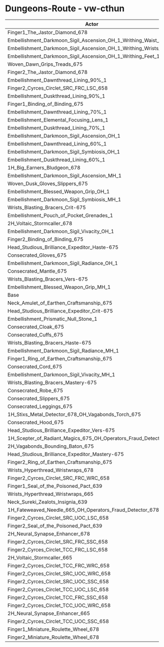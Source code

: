 # Dungeons-Route - vw-cthun
| Actor | DPS | Increase |
|---|:---:|:---:|
|Finger1_The_Jastor_Diamond_678|2976902|1.83%|
|Embellishment_Darkmoon_Sigil_Ascension_OH_1_Writhing_Waist_1|2953794|1.04%|
|Embellishment_Darkmoon_Sigil_Ascension_OH_1_Writhing_Wrists_1|2953035|1.01%|
|Embellishment_Darkmoon_Sigil_Ascension_OH_1_Writhing_Feet_1|2952289|0.99%|
|Woven_Dawn_Grips_Treads_675|2950745|0.93%|
|Finger2_The_Jastor_Diamond_678|2947708|0.83%|
|Embellishment_Dawnthread_Lining_90%_1|2944159|0.71%|
|Finger2_Cyrces_Circlet_SRC_FRC_LSC_658|2942937|0.67%|
|Embellishment_Duskthread_Lining_90%_1|2942241|0.64%|
|Finger1_Binding_of_Binding_675|2940296|0.58%|
|Embellishment_Dawnthread_Lining_70%_1|2938572|0.52%|
|Embellishment_Elemental_Focusing_Lens_1|2937620|0.48%|
|Embellishment_Duskthread_Lining_70%_1|2937503|0.48%|
|Embellishment_Darkmoon_Sigil_Ascension_OH_1|2936464|0.45%|
|Embellishment_Dawnthread_Lining_60%_1|2936047|0.43%|
|Embellishment_Darkmoon_Sigil_Symbiosis_OH_1|2935569|0.41%|
|Embellishment_Duskthread_Lining_60%_1|2935081|0.40%|
|1H_Big_Earners_Bludgeon_678|2931620|0.28%|
|Embellishment_Darkmoon_Sigil_Ascension_MH_1|2930802|0.25%|
|Woven_Dusk_Gloves_Slippers_675|2930412|0.24%|
|Embellishment_Blessed_Weapon_Grip_OH_1|2930015|0.22%|
|Embellishment_Darkmoon_Sigil_Symbiosis_MH_1|2929915|0.22%|
|Wrists_Blasting_Bracers_Crit-675|2929240|0.20%|
|Embellishment_Pouch_of_Pocket_Grenades_1|2928287|0.17%|
|2H_Voltaic_Stormcaller_678|2927190|0.13%|
|Embellishment_Darkmoon_Sigil_Vivacity_OH_1|2926902|0.12%|
|Finger2_Binding_of_Binding_675|2926889|0.12%|
|Head_Studious_Brilliance_Expeditor_Haste-675|2926780|0.11%|
|Consecrated_Gloves_675|2926157|0.09%|
|Embellishment_Darkmoon_Sigil_Radiance_OH_1|2926048|0.09%|
|Consecrated_Mantle_675|2925090|0.06%|
|Wrists_Blasting_Bracers_Vers-675|2924940|0.05%|
|Embellishment_Blessed_Weapon_Grip_MH_1|2923610|0.01%|
|Base|2923443|0.00%|
|Neck_Amulet_of_Earthen_Craftsmanship_675|2923298|0.00%|
|Head_Studious_Brilliance_Expeditor_Crit-675|2921766|-0.06%|
|Embellishment_Prismatic_Null_Stone_1|2920868|-0.09%|
|Consecrated_Cloak_675|2920807|-0.09%|
|Consecrated_Cuffs_675|2920692|-0.09%|
|Wrists_Blasting_Bracers_Haste-675|2920596|-0.10%|
|Embellishment_Darkmoon_Sigil_Radiance_MH_1|2920372|-0.11%|
|Finger1_Ring_of_Earthen_Craftsmanship_675|2920037|-0.12%|
|Consecrated_Cord_675|2920036|-0.12%|
|Embellishment_Darkmoon_Sigil_Vivacity_MH_1|2919940|-0.12%|
|Wrists_Blasting_Bracers_Mastery-675|2919673|-0.13%|
|Consecrated_Robe_675|2919323|-0.14%|
|Consecrated_Slippers_675|2919277|-0.14%|
|Consecrated_Leggings_675|2917837|-0.19%|
|1H_Stixs_Metal_Detector_678_OH_Vagabonds_Torch_675|2917300|-0.21%|
|Consecrated_Hood_675|2916492|-0.24%|
|Head_Studious_Brilliance_Expeditor_Vers-675|2915555|-0.27%|
|1H_Scepter_of_Radiant_Magics_675_OH_Operators_Fraud_Detector_678|2911453|-0.41%|
|2H_Vagabonds_Bounding_Baton_675|2906094|-0.59%|
|Head_Studious_Brilliance_Expeditor_Mastery-675|2905761|-0.60%|
|Finger2_Ring_of_Earthen_Craftsmanship_675|2905463|-0.62%|
|Wrists_Hyperthread_Wristwraps_678|2894554|-0.99%|
|Finger2_Cyrces_Circlet_SRC_FRC_WRC_658|2891669|-1.09%|
|Finger1_Seal_of_the_Poisoned_Pact_639|2891065|-1.11%|
|Wrists_Hyperthread_Wristwraps_665|2885830|-1.29%|
|Neck_Sureki_Zealots_Insignia_639|2884170|-1.34%|
|1H_Fateweaved_Needle_665_OH_Operators_Fraud_Detector_678|2883182|-1.38%|
|Finger2_Cyrces_Circlet_SRC_UOC_LSC_658|2880100|-1.48%|
|Finger2_Seal_of_the_Poisoned_Pact_639|2865855|-1.97%|
|2H_Neural_Synapse_Enhancer_678|2863149|-2.06%|
|Finger2_Cyrces_Circlet_SRC_FRC_SSC_658|2861510|-2.12%|
|Finger2_Cyrces_Circlet_TCC_FRC_LSC_658|2860543|-2.15%|
|2H_Voltaic_Stormcaller_665|2850958|-2.48%|
|Finger2_Cyrces_Circlet_TCC_FRC_WRC_658|2844783|-2.69%|
|Finger2_Cyrces_Circlet_SRC_UOC_WRC_658|2841704|-2.80%|
|Finger2_Cyrces_Circlet_SRC_UOC_SSC_658|2820787|-3.51%|
|Finger2_Cyrces_Circlet_TCC_UOC_LSC_658|2820597|-3.52%|
|Finger2_Cyrces_Circlet_TCC_FRC_SSC_658|2816220|-3.67%|
|Finger2_Cyrces_Circlet_TCC_UOC_WRC_658|2808301|-3.94%|
|2H_Neural_Synapse_Enhancer_665|2795341|-4.38%|
|Finger2_Cyrces_Circlet_TCC_UOC_SSC_658|2786152|-4.70%|
|Finger1_Miniature_Roulette_Wheel_678|2683062|-8.22%|
|Finger2_Miniature_Roulette_Wheel_678|2661516|-8.96%|
